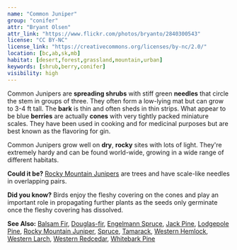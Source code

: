 ```yaml
---
name: "Common Juniper"
group: "conifer"
attr: "Bryant Olsen"
attr_link: "https://www.flickr.com/photos/bryanto/2840300543"
license: "CC BY-NC"
license_link: "https://creativecommons.org/licenses/by-nc/2.0/"
location: [bc,ab,sk,mb]
habitat: [desert,forest,grassland,mountain,urban]
keywords: [shrub,berry,conifer]
visibility: high
---
```

Common Junipers are **spreading shrubs** with stiff green **needles** that circle the stem in groups of three. They often form a low-lying mat but can grow to 3-4 ft tall. The **bark** is thin and often sheds in thin strips. What appear to be blue **berries** are actually **cones** with very tightly packed miniature scales. They have been used in cooking and for medicinal purposes but are best known as the flavoring for gin.

Common Junipers grow well on **dry**, **rocky** sites with lots of light. They're extremely hardy and can be found world-wide, growing in a wide range of different habitats.

**Could it be?** [Rocky Mountain Junipers](/trees/rockyjun/) are trees and have scale-like needles in overlapping pairs.

**Did you know?** Birds enjoy the fleshy covering on the cones and play an important role in propagating further plants as the seeds only germinate once the fleshy covering has dissolved.

<!-- generated, do not edit -->
**See Also:**
[Balsam Fir](/trees/balfir/),
[Douglas-fir](/trees/dougfir/),
[Engelmann Spruce](/trees/engel/),
[Jack Pine](/trees/jack/),
[Lodgepole Pine](/trees/lodge/),
[Rocky Mountain Juniper](/trees/rockyjun/),
[Spruce](/trees/spruce/),
[Tamarack](/trees/tam/),
[Western Hemlock](/trees/westhem/),
[Western Larch](/trees/westlar/),
[Western Redcedar](/trees/westred/),
[Whitebark Pine](/trees/whbark/)
